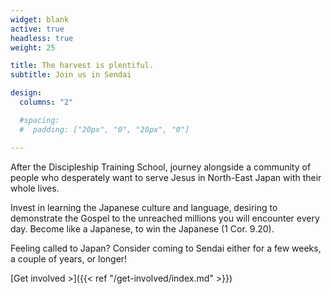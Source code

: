 ```yaml
---
widget: blank
active: true
headless: true
weight: 25

title: The harvest is plentiful.
subtitle: Join us in Sendai

design:
  columns: "2"

  #spacing:
  #  padding: ["20px", "0", "20px", "0"]

---
```


After the Discipleship Training School, journey alongside a community of people who desperately want to serve Jesus in North-East Japan with their whole lives.

Invest in learning the Japanese culture and language, desiring to demonstrate the Gospel to the unreached millions you will encounter every day. Become like a Japanese, to win the Japanese (1 Cor. 9.20).

Feeling called to Japan? Consider coming to Sendai either for a few weeks, a couple of years, or longer!

[Get involved >]({{< ref "/get-involved/index.md" >}})

